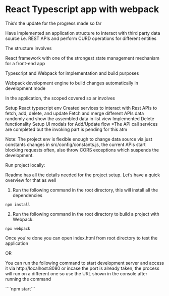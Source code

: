 React Typescript app with webpack
=============
This’s the update for the progress made so far



Have implemented an application structure to interact with third party data source i.e. REST APIs and perform CURD operations for different entities

The structure involves

React framework with one of the strongest state management mechanism for a front-end app 

Typescript and Webpack for implementation and build purposes

Webpack development engine to build changes automatically in development mode



In the application, the scoped covered so ar involves

Setup React typescript env
Created services to interact with Rest APIs to fetch, add, delete, and update 
Fetch and merge different APIs data randomly and show the assembled data in list view 
Implemented Delete functionality 
Setup UI modals for Add/Update flow *The API call services are completed but the invoking part is pending for this atm   




Note: The project env is flexible enough to change data source via just constants changes in src/config/constants.js, the current APIs start blocking requests often, also throw CORS exceptions which suspends the development.



Run project locally:



Readme has all the details needed for the project setup. Let’s have a quick overview for that as well

1. Run the following command in the root directory, this will install all the dependencies

````npm install````

2. Run the following command in the root directory to build a project with Webpack. 

````npx webpack````



Once you're done you can open index.html from root directory to test the application

OR 

You can run the following command to start development server and access it via http://localhost:8080 or incase the port is already taken, the process will run on a different one so use the URL shown in the console after running the command 

````npm start```